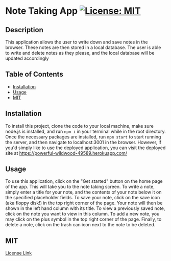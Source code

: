 
# Note Taking App <a name="note taking app"></a> [![License: MIT](https://img.shields.io/badge/License-MIT-yellow.svg)](https://opensource.org/licenses/MIT)

## Description

This application allows the user to write down and save notes in the browser. These notes are then stored in a local database. The user is able to write and delete notes as they please, and the local database will be updated accordingly  

## Table of Contents

- [Installation](#installation)
- [Usage](#usage)
- [MIT](#MIT)

## Installation

To install this project, clone the code to your local machine, make sure node.js is installed, and run `npm i` in your terminal while in the root directory. Once the necessary packages are installed, run `npm start` to start running the server, and then navigate to localhost:3001 in the browser. However, if you'd simply like to use the deployed application, you can visit the deployed site at  https://powerful-wildwood-49589.herokuapp.com/

## Usage

To use this application, click on the "Get started" button on the home page of the app. This will take you to the note taking screen. To write a note, simply enter a title for your note, and the contents of your note below it on the specified placeholder fields. To save your note, click on the save icon (aka floppy disk!) in the top right corner of the page. Your note will then be shown in the left hand column with its title. To view a previously saved note, click on the note you want to view in this column. To add a new note, you may click on the plus symbol in the top right corner of the page. Finally, to delete a note, click on the trash can icon next to the note to be deleted.

## MIT

[License Link](https://opensource.org/licenses/MIT)
